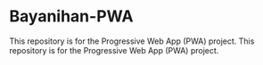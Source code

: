 # Bayanihan-PWA

This repository is for the Progressive Web App (PWA) project.
This repository is for the Progressive Web App (PWA) project.